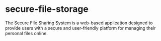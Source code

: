 # secure-file-storage
The Secure File Sharing System is a web-based application designed to provide users with a secure and user-friendly platform for managing their personal files online.
